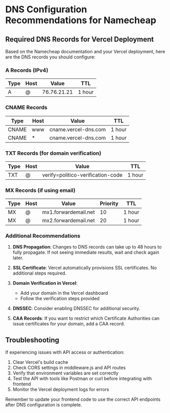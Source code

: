 # DNS Configuration Recommendations for Namecheap

## Required DNS Records for Vercel Deployment

Based on the Namecheap documentation and your Vercel deployment, here are the DNS records you should configure:

### A Records (IPv4)
| Type | Host | Value | TTL |
|------|------|-------|-----|
| A | @ | 76.76.21.21 | 1 hour |

### CNAME Records
| Type | Host | Value | TTL |
|------|------|-------|-----|
| CNAME | www | cname.vercel-dns.com | 1 hour |
| CNAME | * | cname.vercel-dns.com | 1 hour |

### TXT Records (for domain verification)
| Type | Host | Value | TTL |
|------|------|-------|-----|
| TXT | @ | verify=politico-verification-code | 1 hour |

### MX Records (if using email)
| Type | Host | Value | Priority | TTL |
|------|------|-------|----------|-----|
| MX | @ | mx1.forwardemail.net | 10 | 1 hour |
| MX | @ | mx2.forwardemail.net | 20 | 1 hour |

### Additional Recommendations

1. **DNS Propagation**: Changes to DNS records can take up to 48 hours to fully propagate. If not seeing immediate results, wait and check again later.

2. **SSL Certificate**: Vercel automatically provisions SSL certificates. No additional steps required.

3. **Domain Verification in Vercel**: 
   - Add your domain in the Vercel dashboard
   - Follow the verification steps provided

4. **DNSSEC**: Consider enabling DNSSEC for additional security.

5. **CAA Records**: If you want to restrict which Certificate Authorities can issue certificates for your domain, add a CAA record.

## Troubleshooting

If experiencing issues with API access or authentication:

1. Clear Vercel's build cache
2. Check CORS settings in middleware.js and API routes
3. Verify that environment variables are set correctly
4. Test the API with tools like Postman or curl before integrating with frontend
5. Monitor the Vercel deployment logs for errors

Remember to update your frontend code to use the correct API endpoints after DNS configuration is complete. 